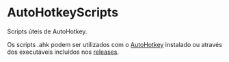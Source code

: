 AutoHotkeyScripts
=================

Scripts úteis de AutoHotkey.

Os scripts .ahk podem ser utilizados com o [AutoHotkey](www.autohotkey.com) instalado ou através dos executáveis incluídos nos [releases](https://github.com/VitorBarbosa/AutoHotkeyScripts/releases).
